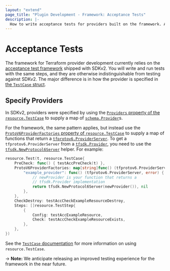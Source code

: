 ```yaml
---
layout: "extend"
page_title: "Plugin Development - Framework: Acceptance Tests"
description: |-
  How to write acceptance tests for providers built on the framework. Acceptance tests imitate applying configuration files.
---
```


# Acceptance Tests

The framework for Terraform provider development currently relies on the
[acceptance test framework](/docs/extend/testing/acceptance-tests/index.html)
shipped with SDKv2. You will write and run tests with the same steps, and they
are otherwise indistinguishable from testing against SDKv2.  The major
difference is in how the provider is specified in [the `TestCase`
struct](/docs/extend/testing/acceptance-tests/testcase.html).

## Specify Providers

In SDKv2, providers were specified by using the [`Providers` property of the
`resource.TestCase`](https://pkg.go.dev/github.com/hashicorp/terraform-plugin-sdk/v2/helper/resource#TestCase.Providers) to supply a map of
[`schema.Provider`](https://pkg.go.dev/github.com/hashicorp/terraform-plugin-sdk/v2/helper/schema/#Provider)s.

For the framework, the same pattern applies, but instead use the
[`ProtoV6ProviderFactories` property of
`resource.TestCase`](https://pkg.go.dev/github.com/hashicorp/terraform-plugin-sdk/v2/helper/resource#TestCase.ProtoV6ProviderFactories)
to supply a map of functions that return a
[`tfprotov6.ProviderServer`](https://pkg.go.dev/github.com/hashicorp/terraform-plugin-go/tfprotov6/#ProviderServer).
To get a `tfprotov6.ProviderServer` from a
[`tfsdk.Provider`](https://pkg.go.dev/github.com/hashicorp/terraform-plugin-framework/tfsdk#Provider),
you need to use the
[`tfsdk.NewProtocol6Server`](https://pkg.go.dev/github.com/hashicorp/terraform-plugin-framework/tfsdk#NewProtocol6Server)
helper. For example:

```go
resource.Test(t, resource.TestCase{
	PreCheck: func() { testAccPreCheck(t) },
	ProtoV6ProviderFactories: map[string]func() (tfprotov6.ProviderServer, error) {
		"example_provider": func() (tfprotov6.ProviderServer, error) {
			// newProvider is your function that returns a
			// tfsdk.Provider implementation
			return tfsdk.NewProtocol6Server(newProvider()), nil
		},
	},
	CheckDestroy: testAccCheckExampleResourceDestroy,
	Steps: []resource.TestStep{
		{
			Config: testAccExampleResource,
			Check: testAccCheckExampleResourceExists,
		},
	},
})
```

See the [`TestCase`
documentation](/docs/extend/testing/acceptance-tests/testcase.html) for more
information on using `resource.TestCase`.

-> **Note:** We anticipate releasing an improved testing experience for the
framework in the near future.
